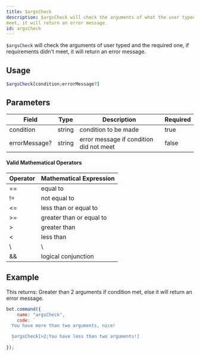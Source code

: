 ```yaml
---
title: $argsCheck
description: $argsCheck will check the arguments of what the user typed and the required one, if requirements didn't
meet, it will return an error message.
id: argsCheck
---
```


`$argsCheck` will check the arguments of user typed and the required one, if requirements didn't meet, it will return an
error message.

## Usage

```php
$argsCheck[condition;errorMessage?]
```

## Parameters

| Field         | Type   | Description                             | Required |
|---------------|--------|-----------------------------------------|----------|
| condition     | string | condition to be made                    | true     |
| errorMessage? | string | error message if condition did not meet | false    |

#### Valid Mathematical Operators

| Operator | Mathematical Expression  |
|----------|--------------------------|
| ==       | equal to                 |
| !=       | not equal to             |
| <=       | less than or equal to    |
| \>=      | greater than or equal to |
| \>       | greater than             |
| <        | less than                |
| \        | \                        |     | logical OR               |
| &&       | logical conjunction      |

## Example

This returns: Greater than 2 arguments if condition met, else it will return an error message.

```javascript
bot.command({
    name: "argsCheck",
    code: `
  You have more than two arguments, nice!

  $argsCheck[>2;You have less than two arguments!]
  `
});
```
